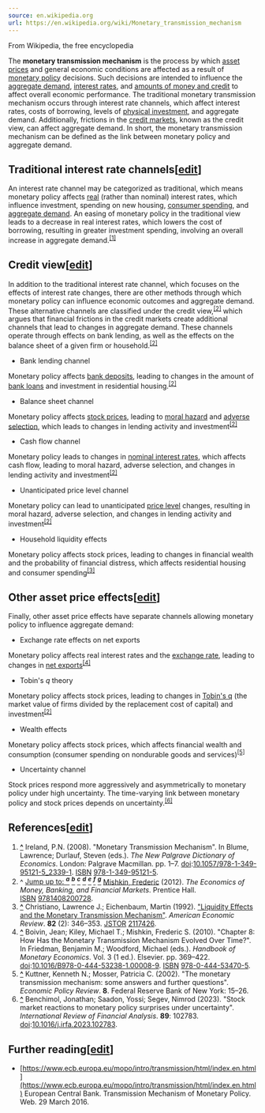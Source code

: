 ```yaml
---
source: en.wikipedia.org
url: https://en.wikipedia.org/wiki/Monetary_transmission_mechanism
---
```


From Wikipedia, the free encyclopedia

The **monetary transmission mechanism** is the process by which [asset prices](https://en.wikipedia.org/wiki/Valuation_(finance) "Valuation (finance)") and general economic conditions are affected as a result of [monetary policy](https://en.wikipedia.org/wiki/Monetary_policy "Monetary policy") decisions. Such decisions are intended to influence the [aggregate demand](https://en.wikipedia.org/wiki/Aggregate_demand "Aggregate demand"), [interest rates](https://en.wikipedia.org/wiki/Interest_rate "Interest rate"), and [amounts of money and credit](https://en.wikipedia.org/wiki/Money_supply "Money supply") to affect overall economic performance. The traditional monetary transmission mechanism occurs through interest rate channels, which affect interest rates, costs of borrowing, levels of [physical investment](https://en.wikipedia.org/wiki/Investment_(economics) "Investment (economics)"), and aggregate demand. Additionally, frictions in the [credit markets](https://en.wikipedia.org/wiki/Credit_market "Credit market"), known as the credit view, can affect aggregate demand. In short, the monetary transmission mechanism can be defined as the link between monetary policy and aggregate demand.

## Traditional interest rate channels\[[edit](https://en.wikipedia.org/w/index.php?title=Monetary_transmission_mechanism&action=edit&section=1 "Edit section: Traditional interest rate channels")\]

An interest rate channel may be categorized as traditional, which means monetary policy affects [real](https://en.wikipedia.org/wiki/Real_interest_rate "Real interest rate") (rather than nominal) interest rates, which influence investment, spending on new housing, [consumer spending](https://en.wikipedia.org/wiki/Consumer_spending "Consumer spending"), and [aggregate demand](https://en.wikipedia.org/wiki/Aggregate_demand "Aggregate demand"). An easing of monetary policy in the traditional view leads to a decrease in real interest rates, which lowers the cost of borrowing, resulting in greater investment spending, involving an overall increase in aggregate demand.<sup id="cite_ref-1"><a href="https://en.wikipedia.org/wiki/Monetary_transmission_mechanism#cite_note-1">[1]</a></sup>

## Credit view\[[edit](https://en.wikipedia.org/w/index.php?title=Monetary_transmission_mechanism&action=edit&section=2 "Edit section: Credit view")\]

In addition to the traditional interest rate channel, which focuses on the effects of interest rate changes, there are other methods through which monetary policy can influence economic outcomes and aggregate demand. These alternative channels are classified under the credit view,<sup id="cite_ref-Mishkin_2-0"><a href="https://en.wikipedia.org/wiki/Monetary_transmission_mechanism#cite_note-Mishkin-2">[2]</a></sup> which argues that financial frictions in the credit markets create additional channels that lead to changes in aggregate demand. These channels operate through effects on bank lending, as well as the effects on the balance sheet of a given firm or household.<sup id="cite_ref-Mishkin_2-1"><a href="https://en.wikipedia.org/wiki/Monetary_transmission_mechanism#cite_note-Mishkin-2">[2]</a></sup>

-   Bank lending channel

Monetary policy affects [bank deposits](https://en.wikipedia.org/wiki/Bank_deposit "Bank deposit"), leading to changes in the amount of [bank loans](https://en.wikipedia.org/wiki/Bank_loan "Bank loan") and investment in residential housing.<sup id="cite_ref-Mishkin_2-2"><a href="https://en.wikipedia.org/wiki/Monetary_transmission_mechanism#cite_note-Mishkin-2">[2]</a></sup>

-   Balance sheet channel

Monetary policy affects [stock prices](https://en.wikipedia.org/wiki/Stock_price "Stock price"), leading to [moral hazard](https://en.wikipedia.org/wiki/Moral_hazard "Moral hazard") and [adverse selection](https://en.wikipedia.org/wiki/Adverse_selection "Adverse selection"), which leads to changes in lending activity and investment<sup id="cite_ref-Mishkin_2-3"><a href="https://en.wikipedia.org/wiki/Monetary_transmission_mechanism#cite_note-Mishkin-2">[2]</a></sup>

-   Cash flow channel

Monetary policy leads to changes in [nominal interest rates](https://en.wikipedia.org/wiki/Nominal_interest_rate "Nominal interest rate"), which affects cash flow, leading to moral hazard, adverse selection, and changes in lending activity and investment<sup id="cite_ref-Mishkin_2-4"><a href="https://en.wikipedia.org/wiki/Monetary_transmission_mechanism#cite_note-Mishkin-2">[2]</a></sup>

-   Unanticipated price level channel

Monetary policy can lead to unanticipated [price level](https://en.wikipedia.org/wiki/Price_level "Price level") changes, resulting in moral hazard, adverse selection, and changes in lending activity and investment<sup id="cite_ref-Mishkin_2-5"><a href="https://en.wikipedia.org/wiki/Monetary_transmission_mechanism#cite_note-Mishkin-2">[2]</a></sup>

-   Household liquidity effects

Monetary policy affects stock prices, leading to changes in financial wealth and the probability of financial distress, which affects residential housing and consumer spending<sup id="cite_ref-3"><a href="https://en.wikipedia.org/wiki/Monetary_transmission_mechanism#cite_note-3">[3]</a></sup>

## Other asset price effects\[[edit](https://en.wikipedia.org/w/index.php?title=Monetary_transmission_mechanism&action=edit&section=3 "Edit section: Other asset price effects")\]

Finally, other asset price effects have separate channels allowing monetary policy to influence aggregate demand:

-   Exchange rate effects on net exports

Monetary policy affects real interest rates and the [exchange rate](https://en.wikipedia.org/wiki/Exchange_rate "Exchange rate"), leading to changes in [net exports](https://en.wikipedia.org/wiki/Net_exports "Net exports")<sup id="cite_ref-4"><a href="https://en.wikipedia.org/wiki/Monetary_transmission_mechanism#cite_note-4">[4]</a></sup>

-   Tobin's _q_ theory

Monetary policy affects stock prices, leading to changes in [Tobin's q](https://en.wikipedia.org/wiki/Tobin%27s_q "Tobin's q") (the market value of firms divided by the replacement cost of capital) and investment<sup id="cite_ref-Mishkin_2-6"><a href="https://en.wikipedia.org/wiki/Monetary_transmission_mechanism#cite_note-Mishkin-2">[2]</a></sup>

-   Wealth effects

Monetary policy affects stock prices, which affects financial wealth and consumption (consumer spending on nondurable goods and services)<sup id="cite_ref-5"><a href="https://en.wikipedia.org/wiki/Monetary_transmission_mechanism#cite_note-5">[5]</a></sup>

-   Uncertainty channel

Stock prices respond more aggressively and asymmetrically to monetary policy under high uncertainty. The time-varying link between monetary policy and stock prices depends on uncertainty.<sup id="cite_ref-6"><a href="https://en.wikipedia.org/wiki/Monetary_transmission_mechanism#cite_note-6">[6]</a></sup>

## References\[[edit](https://en.wikipedia.org/w/index.php?title=Monetary_transmission_mechanism&action=edit&section=4 "Edit section: References")\]

1.  **[^](https://en.wikipedia.org/wiki/Monetary_transmission_mechanism#cite_ref-1 "Jump up")** Ireland, P.N. (2008). "Monetary Transmission Mechanism". In Blume, Lawrence; Durlauf, Steven (eds.). _The New Palgrave Dictionary of Economics_. London: Palgrave Macmillan. pp. 1–7. [doi](https://en.wikipedia.org/wiki/Doi_(identifier) "Doi (identifier)"):[10.1057/978-1-349-95121-5\_2339-1](https://doi.org/10.1057%2F978-1-349-95121-5_2339-1). [ISBN](https://en.wikipedia.org/wiki/ISBN_(identifier) "ISBN (identifier)") [978-1-349-95121-5](https://en.wikipedia.org/wiki/Special:BookSources/978-1-349-95121-5 "Special:BookSources/978-1-349-95121-5").
2.  ^ [Jump up to: <sup><i><b>a</b></i></sup>](https://en.wikipedia.org/wiki/Monetary_transmission_mechanism#cite_ref-Mishkin_2-0) [<sup><i><b>b</b></i></sup>](https://en.wikipedia.org/wiki/Monetary_transmission_mechanism#cite_ref-Mishkin_2-1) [<sup><i><b>c</b></i></sup>](https://en.wikipedia.org/wiki/Monetary_transmission_mechanism#cite_ref-Mishkin_2-2) [<sup><i><b>d</b></i></sup>](https://en.wikipedia.org/wiki/Monetary_transmission_mechanism#cite_ref-Mishkin_2-3) [<sup><i><b>e</b></i></sup>](https://en.wikipedia.org/wiki/Monetary_transmission_mechanism#cite_ref-Mishkin_2-4) [<sup><i><b>f</b></i></sup>](https://en.wikipedia.org/wiki/Monetary_transmission_mechanism#cite_ref-Mishkin_2-5) [<sup><i><b>g</b></i></sup>](https://en.wikipedia.org/wiki/Monetary_transmission_mechanism#cite_ref-Mishkin_2-6) [Mishkin, Frederic](https://en.wikipedia.org/wiki/Frederic_Mishkin "Frederic Mishkin") (2012). _The Economics of Money, Banking, and Financial Markets_. Prentice Hall. [ISBN](https://en.wikipedia.org/wiki/ISBN_(identifier) "ISBN (identifier)") [9781408200728](https://en.wikipedia.org/wiki/Special:BookSources/9781408200728 "Special:BookSources/9781408200728").
3.  **[^](https://en.wikipedia.org/wiki/Monetary_transmission_mechanism#cite_ref-3 "Jump up")** Christiano, Lawrence J.; Eichenbaum, Martin (1992). ["Liquidity Effects and the Monetary Transmission Mechanism"](https://www.jstor.org/stable/2117426). _American Economic Review_. **82** (2): 346–353. [JSTOR](https://en.wikipedia.org/wiki/JSTOR_(identifier) "JSTOR (identifier)") [2117426](https://www.jstor.org/stable/2117426).
4.  **[^](https://en.wikipedia.org/wiki/Monetary_transmission_mechanism#cite_ref-4 "Jump up")** Boivin, Jean; Kiley, Michael T.; Mishkin, Frederic S. (2010). "Chapter 8: How Has the Monetary Transmission Mechanism Evolved Over Time?". In Friedman, Benjamin M.; Woodford, Michael (eds.). _Handbook of Monetary Economics_. Vol. 3 (1 ed.). Elsevier. pp. 369–422. [doi](https://en.wikipedia.org/wiki/Doi_(identifier) "Doi (identifier)"):[10.1016/B978-0-444-53238-1.00008-9](https://doi.org/10.1016%2FB978-0-444-53238-1.00008-9). [ISBN](https://en.wikipedia.org/wiki/ISBN_(identifier) "ISBN (identifier)") [978-0-444-53470-5](https://en.wikipedia.org/wiki/Special:BookSources/978-0-444-53470-5 "Special:BookSources/978-0-444-53470-5").
5.  **[^](https://en.wikipedia.org/wiki/Monetary_transmission_mechanism#cite_ref-5 "Jump up")** Kuttner, Kenneth N.; Mosser, Patricia C. (2002). "The monetary transmission mechanism: some answers and further questions". _Economic Policy Review_. **8**. Federal Reserve Bank of New York: 15–26.
6.  **[^](https://en.wikipedia.org/wiki/Monetary_transmission_mechanism#cite_ref-6 "Jump up")** Benchimol, Jonathan; Saadon, Yossi; Segev, Nimrod (2023). "Stock market reactions to monetary policy surprises under uncertainty". _International Review of Financial Analysis_. **89**: 102783. [doi](https://en.wikipedia.org/wiki/Doi_(identifier) "Doi (identifier)"):[10.1016/j.irfa.2023.102783](https://doi.org/10.1016%2Fj.irfa.2023.102783).

## Further reading\[[edit](https://en.wikipedia.org/w/index.php?title=Monetary_transmission_mechanism&action=edit&section=5 "Edit section: Further reading")\]

-   [https://www.ecb.europa.eu/mopo/intro/transmission/html/index.en.html](https://www.ecb.europa.eu/mopo/intro/transmission/html/index.en.html) European Central Bank. Transmission Mechanism of Monetary Policy. Web. 29 March 2016.
